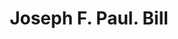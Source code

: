 ---
doi: 10.7916/D8JW9RXK
date_other: '1860'
date_other_textual: 1860-1869
form: printed ephemera
genre:
- Invoices
name:
- Joseph F. Paul
object_in_context_url: https://biggert.cul.columbia.edu/items/view/ave_biggert_00411
subject_hierarchical_geographic:
- Boston, Massachusetts, United States
subject_name:
- Joseph F. Paul
title: Joseph F. Paul. Bill
sort_title: Joseph F. Paul. Bill
call_number: ave_biggert_00411
coordinates:
- 42.35805555555556,-71.06361111111111
pid: ave_biggert_00411
identifiers: ave_biggert_00411
thumbnail: https://derivativo-3.library.columbia.edu/iiif/2/ldpd:344090/full/!256,256/0/native.jpg
permalink: "/items/ave_biggert_00411/"
layout: iiif-image-page
---